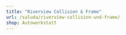 ```yaml
---
title: "Riverview Collision & Frame"
url: /saluda/riverview-collision-und-frame/
shop: Autowerkstatt
---
```

